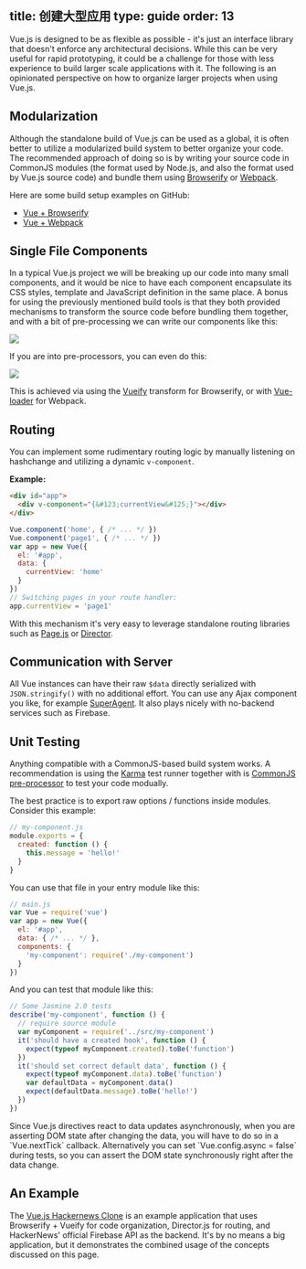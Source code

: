 title: 创建大型应用
type: guide
order: 13
---

Vue.js is designed to be as flexible as possible - it's just an interface library that doesn't enforce any architectural decisions. While this can be very useful for rapid prototyping, it could be a challenge for those with less experience to build larger scale applications with it. The following is an opinionated perspective on how to organize larger projects when using Vue.js.

## Modularization

Although the standalone build of Vue.js can be used as a global, it is often better to utilize a modularized build system to better organize your code. The recommended approach of doing so is by writing your source code in CommonJS modules (the format used by Node.js, and also the format used by Vue.js source code) and bundle them using [Browserify](http://browserify.org/) or [Webpack](http://webpack.github.io/).

Here are some build setup examples on GitHub:

- [Vue + Browserify](https://github.com/vuejs/vue-browserify-example)
- [Vue + Webpack](https://github.com/vuejs/vue-webpack-example)

## Single File Components

In a typical Vue.js project we will be breaking up our code into many small components, and it would be nice to have each component encapsulate its CSS styles, template and JavaScript definition in the same place. A bonus for using the previously mentioned build tools is that they both provided mechanisms to transform the source code before bundling them together, and with a bit of pre-processing we can write our components like this:

![](../images/vueify.png)

If you are into pre-processors, you can even do this:

![](../images/vueify_with_pre.png)

This is achieved via using the [Vueify](https://github.com/vuejs/vueify) transform for Browserify, or with [Vue-loader](https://github.com/vuejs/vue-loader) for Webpack.

## Routing

You can implement some rudimentary routing logic by manually listening on hashchange and utilizing a dynamic `v-component`.

**Example:**

``` html
<div id="app">
  <div v-component="{&#123;currentView&#125;}"></div>
</div>
```

``` js
Vue.component('home', { /* ... */ })
Vue.component('page1', { /* ... */ })
var app = new Vue({
  el: '#app',
  data: {
    currentView: 'home'
  }
})
// Switching pages in your route handler:
app.currentView = 'page1'
```

With this mechanism it's very easy to leverage standalone routing libraries such as [Page.js](https://github.com/visionmedia/page.js) or [Director](https://github.com/flatiron/director).

## Communication with Server

All Vue instances can have their raw `$data` directly serialized with `JSON.stringify()` with no additional effort. You can use any Ajax component you like, for example [SuperAgent](https://github.com/visionmedia/superagent). It also plays nicely with no-backend services such as Firebase.

## Unit Testing

Anything compatible with a CommonJS-based build system works. A recommendation is using the [Karma](http://karma-runner.github.io/0.12/index.html) test runner together with is [CommonJS pre-processor](https://github.com/karma-runner/karma-commonjs) to test your code modually.

The best practice is to export raw options / functions inside modules. Consider this example:

``` js
// my-component.js
module.exports = {
  created: function () {
    this.message = 'hello!'
  }
}
```

You can use that file in your entry module like this:

``` js
// main.js
var Vue = require('vue')
var app = new Vue({
  el: '#app',
  data: { /* ... */ },
  components: {
    'my-component': require('./my-component')
  }
})
```

And you can test that module like this:

``` js
// Some Jasmine 2.0 tests
describe('my-component', function () {  
  // require source module
  var myComponent = require('../src/my-component')
  it('should have a created hook', function () {
    expect(typeof myComponent.created).toBe('function')
  })
  it('should set correct default data', function () {
    expect(typeof myComponent.data).toBe('function')
    var defaultData = myComponent.data()
    expect(defaultData.message).toBe('hello!')
  })
})
```

<p class="tip">Since Vue.js directives react to data updates asynchronously, when you are asserting DOM state after changing the data, you will have to do so in a `Vue.nextTick` callback. Alternatively you can set `Vue.config.async = false` during tests, so you can assert the DOM state synchronously right after the data change.</p>

## An Example

The [Vue.js Hackernews Clone](https://github.com/yyx990803/vue-hackernews) is an example application that uses Browserify + Vueify for code organization, Director.js for routing, and HackerNews' official Firebase API as the backend. It's by no means a big application, but it demonstrates the combined usage of the concepts discussed on this page.